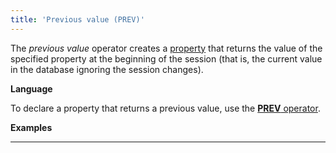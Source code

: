 ```yaml
---
title: 'Previous value (PREV)'
---
```


The *previous value* operator creates a [property](Properties.md) that returns the value of the specified property at the beginning of the session (that is, the current value in the database ignoring the session changes).


**Language**

To declare a property that returns a previous value, use the [**PREV** operator](PREV_operator.md). 

**Examples**

****

